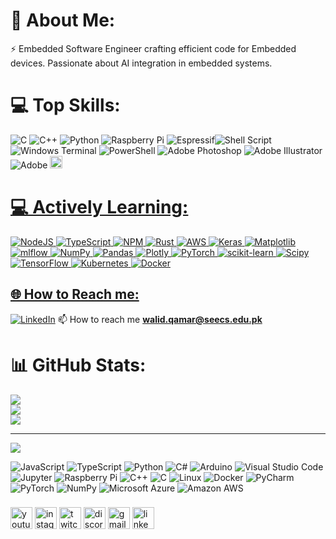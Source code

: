 # 💫 About Me:
⚡ Embedded Software Engineer crafting efficient code for Embedded devices. Passionate about AI integration in embedded systems. 

# 💻 Top Skills:
 ![C](https://img.shields.io/badge/c-%2300599C.svg?style=plastic&logo=c&logoColor=white) ![C++](https://img.shields.io/badge/c++-%2300599C.svg?style=plastic&logo=c%2B%2B&logoColor=white) ![Python](https://img.shields.io/badge/python-3670A0?style=plastic&logo=python&logoColor=ffdd54) ![Raspberry Pi](https://img.shields.io/badge/-RaspberryPi-C51A4A?style=plastic&logo=Raspberry-Pi) ![Espressif](https://img.shields.io/badge/espressif-E7352C.svg?style=for-the-badge&logo=espressif&logoColor=white)![Shell Script](https://img.shields.io/badge/shell_script-%23121011.svg?style=plastic&logo=gnu-bash&logoColor=white)![Windows Terminal](https://img.shields.io/badge/Windows%20Terminal-%234D4D4D.svg?style=plastic&logo=windows-terminal&logoColor=white) ![PowerShell](https://img.shields.io/badge/PowerShell-%235391FE.svg?style=plastic&logo=powershell&logoColor=white) ![Adobe Photoshop](https://img.shields.io/badge/adobe%20photoshop-%2331A8FF.svg?style=plastic&logo=adobe%20photoshop&logoColor=white) ![Adobe Illustrator](https://img.shields.io/badge/adobe%20illustrator-%23FF9A00.svg?style=plastic&logo=adobe%20illustrator&logoColor=white) ![Adobe](https://img.shields.io/badge/adobe-%23FF0000.svg?style=plastic&logo=adobe&logoColor=white) <img src="https://upload.wikimedia.org/wikipedia/commons/2/21/Matlab_Logo.png" alt="matlab" width="20" height="20"/> </a> <a href="https://www.typescriptlang.org/" target="_blank" rel="noreferrer">




# 💻 Actively Learning:
![NodeJS](https://img.shields.io/badge/node.js-6DA55F?style=plastic&logo=node.js&logoColor=white) ![TypeScript](https://img.shields.io/badge/typescript-%23007ACC.svg?style=plastic&logo=typescript&logoColor=white) ![NPM](https://img.shields.io/badge/NPM-%23CB3837.svg?style=plastic&logo=npm&logoColor=white)
 ![Rust](https://img.shields.io/badge/rust-%23000000.svg?style=plastic&logo=rust&logoColor=white)
 ![AWS](https://img.shields.io/badge/AWS-%23FF9900.svg?style=plastic&logo=amazon-aws&logoColor=white) ![Keras](https://img.shields.io/badge/Keras-%23D00000.svg?style=plastic&logo=Keras&logoColor=white) ![Matplotlib](https://img.shields.io/badge/Matplotlib-%23ffffff.svg?style=plastic&logo=Matplotlib&logoColor=black) ![mlflow](https://img.shields.io/badge/mlflow-%23d9ead3.svg?style=plastic&logo=numpy&logoColor=blue) ![NumPy](https://img.shields.io/badge/numpy-%23013243.svg?style=plastic&logo=numpy&logoColor=white) ![Pandas](https://img.shields.io/badge/pandas-%23150458.svg?style=plastic&logo=pandas&logoColor=white) ![Plotly](https://img.shields.io/badge/Plotly-%233F4F75.svg?style=plastic&logo=plotly&logoColor=white) ![PyTorch](https://img.shields.io/badge/PyTorch-%23EE4C2C.svg?style=plastic&logo=PyTorch&logoColor=white) ![scikit-learn](https://img.shields.io/badge/scikit--learn-%23F7931E.svg?style=plastic&logo=scikit-learn&logoColor=white) ![Scipy](https://img.shields.io/badge/SciPy-%230C55A5.svg?style=plastic&logo=scipy&logoColor=%white) ![TensorFlow](https://img.shields.io/badge/TensorFlow-%23FF6F00.svg?style=plastic&logo=TensorFlow&logoColor=white)  ![Kubernetes](https://img.shields.io/badge/kubernetes-%23326ce5.svg?style=plastic&logo=kubernetes&logoColor=white)  ![Docker](https://img.shields.io/badge/docker-%230db7ed.svg?style=plastic&logo=docker&logoColor=white) 

## 🌐 How to Reach me:
[![LinkedIn](https://img.shields.io/badge/LinkedIn-%230077B5.svg?logo=linkedin&logoColor=white)](https://linkedin.com/in/https://www.linkedin.com/in/walidqamar93/) 📫 How to reach me **walid.qamar@seecs.edu.pk**

# 📊 GitHub Stats:
![](https://github-readme-stats.vercel.app/api?username=walidq&theme=highcontrast&hide_border=false&include_all_commits=true&count_private=false)<br/>
![](https://github-readme-streak-stats.herokuapp.com/?user=walidq&theme=highcontrast&hide_border=false)<br/>
![](https://github-readme-stats.vercel.app/api/top-langs/?username=walidq&theme=highcontrast&hide_border=false&include_all_commits=true&count_private=false&layout=compact)

---
[![](https://visitcount.itsvg.in/api?id=walidq&icon=1&color=0)](https://visitcount.itsvg.in)

<!-- Proudly created with GPRM ( https://gprm.itsvg.in ) -->






![JavaScript](https://img.shields.io/badge/javascript-F7DF1E?style=plastic&logo=javascript&logoColor=black)
![TypeScript](https://img.shields.io/badge/typescript-3178C6?style=plastic&logo=typescript&logoColor=white)
![Python](https://img.shields.io/badge/Python-3776AB?style=plastic&logo=python&logoColor=white)
![C#](https://img.shields.io/badge/csharp-239120?style=plastic&logo=csharp&logoColor=white)
![Arduino](https://img.shields.io/badge/Arduino-00979D?style=plastic&logo=arduino&logoColor=white)
![Visual Studio Code](https://img.shields.io/badge/Visual_Studio_Code-007ACC?style=plastic&logo=visualstudiocode&logoColor=white)
![Jupyter](https://img.shields.io/badge/Jupyter-F37626?style=plastic&logo=jupyter&logoColor=black)
![Raspberry Pi](https://img.shields.io/badge/Raspberry_Pi-A22846?style=plastic&logo=raspberrypi&logoColor=white)
![C++](https://img.shields.io/badge/C++-00599C?style=plastic&logo=cplusplus&logoColor=white)
![C](https://img.shields.io/badge/C-A8B9CC?style=plastic&logo=c&logoColor=black)
![Linux](https://img.shields.io/badge/Linux-FCC624?style=plastic&logo=linux&logoColor=black)
![Docker](https://img.shields.io/badge/Docker-2496ED?style=plastic&logo=docker&logoColor=white)
![PyCharm](https://img.shields.io/badge/PyCharm-000000?style=plastic&logo=pycharm&logoColor=white)
![PyTorch](https://img.shields.io/badge/PyTorch-EE4C2C?style=plastic&logo=pytorch&logoColor=white)
![NumPy](https://img.shields.io/badge/NumPy-013243?style=plastic&logo=numpy&logoColor=white)
![Microsoft Azure](https://img.shields.io/badge/Microsoft_Azure-0078D4?style=plastic&logo=microsoftazure&logoColor=white)
![Amazon AWS](https://img.shields.io/badge/Amazon_AWS-232F3E?style=plastic&logo=amazonaws&logoColor=white)


###

<div align="left">
  <img src="https://img.shields.io/static/v1?message=Youtube&logo=youtube&label=&color=FF0000&logoColor=white&labelColor=&style=for-the-badge" height="35" alt="youtube logo"  />
  <img src="https://img.shields.io/static/v1?message=Instagram&logo=instagram&label=&color=E4405F&logoColor=white&labelColor=&style=for-the-badge" height="35" alt="instagram logo"  />
  <img src="https://img.shields.io/static/v1?message=Twitch&logo=twitch&label=&color=9146FF&logoColor=white&labelColor=&style=for-the-badge" height="35" alt="twitch logo"  />
  <img src="https://img.shields.io/static/v1?message=Discord&logo=discord&label=&color=7289DA&logoColor=white&labelColor=&style=for-the-badge" height="35" alt="discord logo"  />
  <img src="https://img.shields.io/static/v1?message=Gmail&logo=gmail&label=&color=D14836&logoColor=white&labelColor=&style=for-the-badge" height="35" alt="gmail logo"  />
  <img src="https://img.shields.io/static/v1?message=LinkedIn&logo=linkedin&label=&color=0077B5&logoColor=white&labelColor=&style=for-the-badge" height="35" alt="linkedin logo"  />
</div>

###
